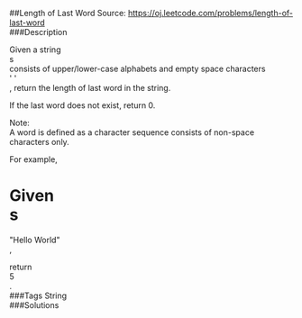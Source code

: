 ##Length of Last Word
Source: https://oj.leetcode.com/problems/length-of-last-word  
###Description

                
Given a string   
s  
 consists of upper/lower-case alphabets and empty space characters   
' '  
, return the length of last word in the string.  


  
If the last word does not exist, return 0.  


  
Note:  
 A word is defined as a character sequence consists of non-space characters only.  


  

For example,   

Given   
s  
 =   
"Hello World"  
,  

return   
5  
.  
###Tags
String  
###Solutions